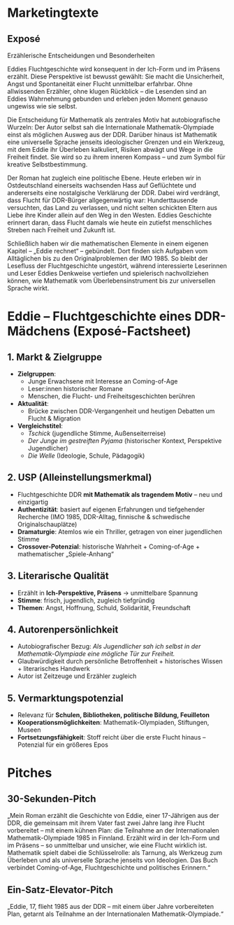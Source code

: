 # Marketingtexte

## Exposé

Erzählerische Entscheidungen und Besonderheiten

Eddies Fluchtgeschichte wird konsequent in der Ich-Form und im Präsens erzählt. Diese Perspektive ist bewusst gewählt: Sie macht die Unsicherheit, Angst und Spontaneität einer Flucht unmittelbar erfahrbar. Ohne allwissenden Erzähler, ohne klugen Rückblick – die Lesenden sind an Eddies Wahrnehmung gebunden und erleben jeden Moment genauso ungewiss wie sie selbst.

Die Entscheidung für Mathematik als zentrales Motiv hat autobiografische Wurzeln: Der Autor selbst sah die Internationale Mathematik-Olympiade einst als möglichen Ausweg aus der DDR. Darüber hinaus ist Mathematik eine universelle Sprache jenseits ideologischer Grenzen und ein Werkzeug, mit dem Eddie ihr Überleben kalkuliert, Risiken abwägt und Wege in die Freiheit findet. Sie wird so zu ihrem inneren Kompass – und zum Symbol für kreative Selbstbestimmung.

Der Roman hat zugleich eine politische Ebene. Heute erleben wir in Ostdeutschland einerseits wachsenden Hass auf Geflüchtete und andererseits eine nostalgische Verklärung der DDR. Dabei wird verdrängt, dass Flucht für DDR-Bürger allgegenwärtig war: Hunderttausende versuchten, das Land zu verlassen, und nicht selten schickten Eltern aus Liebe ihre Kinder allein auf den Weg in den Westen. Eddies Geschichte erinnert daran, dass Flucht damals wie heute ein zutiefst menschliches Streben nach Freiheit und Zukunft ist.

Schließlich haben wir die mathematischen Elemente in einem eigenen Kapitel – „Eddie rechnet“ – gebündelt. Dort finden sich Aufgaben vom Alltäglichen bis zu den Originalproblemen der IMO 1985. So bleibt der Lesefluss der Fluchtgeschichte ungestört, während interessierte Leserinnen und Leser Eddies Denkweise vertiefen und spielerisch nachvollziehen können, wie Mathematik vom Überlebensinstrument bis zur universellen Sprache wirkt.

# Eddie – Fluchtgeschichte eines DDR-Mädchens (Exposé-Factsheet)

## 1. Markt & Zielgruppe

- **Zielgruppen**:
  - Junge Erwachsene mit Interesse an Coming-of-Age
  - Leser:innen historischer Romane
  - Menschen, die Flucht- und Freiheitsgeschichten berühren
- **Aktualität**:
  - Brücke zwischen DDR-Vergangenheit und heutigen Debatten um Flucht & Migration
- **Vergleichstitel**:
  - *Tschick* (jugendliche Stimme, Außenseiterreise)
  - *Der Junge im gestreiften Pyjama* (historischer Kontext, Perspektive Jugendlicher)
  - *Die Welle* (Ideologie, Schule, Pädagogik)

## 2. USP (Alleinstellungsmerkmal)

- Fluchtgeschichte DDR **mit Mathematik als tragendem Motiv** – neu und einzigartig
- **Authentizität**: basiert auf eigenen Erfahrungen und tiefgehender Recherche (IMO 1985, DDR-Alltag, finnische & schwedische Originalschauplätze)
- **Dramaturgie**: Atemlos wie ein Thriller, getragen von einer jugendlichen Stimme
- **Crossover-Potenzial**: historische Wahrheit + Coming-of-Age + mathematischer „Spiele-Anhang“

## 3. Literarische Qualität

- Erzählt in **Ich-Perspektive, Präsens** → unmittelbare Spannung
- **Stimme**: frisch, jugendlich, zugleich tiefgründig
- **Themen**: Angst, Hoffnung, Schuld, Solidarität, Freundschaft

## 4. Autorenpersönlichkeit

- Autobiografischer Bezug: *Als Jugendlicher sah ich selbst in der Mathematik-Olympiade eine mögliche Tür zur Freiheit.*
- Glaubwürdigkeit durch persönliche Betroffenheit + historisches Wissen + literarisches Handwerk
- Autor ist Zeitzeuge und Erzähler zugleich

## 5. Vermarktungspotenzial

- Relevanz für **Schulen, Bibliotheken, politische Bildung, Feuilleton**
- **Kooperationsmöglichkeiten**: Mathematik-Olympiaden, Stiftungen, Museen
- **Fortsetzungsfähigkeit**: Stoff reicht über die erste Flucht hinaus – Potenzial für ein größeres Epos

# Pitches

## 30-Sekunden-Pitch

„Mein Roman erzählt die Geschichte von Eddie, einer 17-Jährigen aus der DDR, die gemeinsam mit ihrem Vater fast zwei Jahre lang ihre Flucht vorbereitet – mit einem kühnen Plan: die Teilnahme an der Internationalen Mathematik-Olympiade 1985 in Finnland. Erzählt wird in der Ich-Form und im Präsens – so unmittelbar und unsicher, wie eine Flucht wirklich ist. Mathematik spielt dabei die Schlüsselrolle: als Tarnung, als Werkzeug zum Überleben und als universelle Sprache jenseits von Ideologien. Das Buch verbindet Coming-of-Age, Fluchtgeschichte und politisches Erinnern.“

## Ein-Satz-Elevator-Pitch

„Eddie, 17, flieht 1985 aus der DDR – mit einem über Jahre vorbereiteten Plan, getarnt als Teilnahme an der Internationalen Mathematik-Olympiade.“
